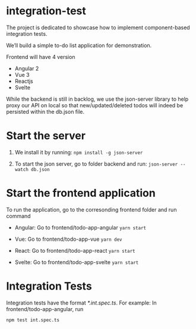 # integration-test
The project is dedicated to showcase how to implement component-based integration tests.

We’ll build a simple to-do list application for demonstration.

Frontend will have 4 version
* Angular 2
* Vue 3
* Reactjs
* Svelte

While the backend is still in backlog, we use the json-server library to help proxy our API on local so that new/updated/deleted todos will indeed be persisted within the db.json file.


# Start the server
1. We install it by running:
`npm install -g json-server`

2. To start the json server, go to folder backend and run:
`json-server --watch db.json`

# Start the frontend application
To run the application, go to the corresonding frontend folder and run command

* Angular: Go to frontend/todo-app-angular
`yarn start`

* Vue: Go to frontend/todo-app-vue
`yarn dev`

* React: Go to frontend/todo-app-react
`yarn start`

* Svelte: Go to frontend/todo-app-svelte
`yarn start`

# Integration Tests
Integration tests have the format *\*.int.spec.ts*.
For example: In frontend/todo-app-angular, run
```
npm test int.spec.ts
```

